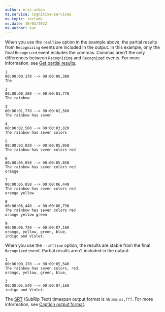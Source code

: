 ```yaml
---
author: eric-urban
ms.service: cognitive-services
ms.topic: include
ms.date: 10/03/2022
ms.author: eur
---
```


When you use the `realTime` option in the example above, the partial results from `Recognizing` events are included in the output. In this example, only the final `Recognized` event includes the commas. Commas aren't the only differences between `Recognizing` and `Recognized` events. For more information, see [Get partial results](~/articles/cognitive-services/speech-service/captioning-concepts.md#get-partial-results).

```srt
1
00:00:00,170 --> 00:00:00,380
The

2
00:00:00,380 --> 00:00:01,770
The rainbow

3
00:00:01,770 --> 00:00:02,560
The rainbow has seven

4
00:00:02,560 --> 00:00:03,820
The rainbow has seven colors

5
00:00:03,820 --> 00:00:05,050
The rainbow has seven colors red

6
00:00:05,050 --> 00:00:05,850
The rainbow has seven colors red
orange

7
00:00:05,850 --> 00:00:06,440
The rainbow has seven colors red
orange yellow

8
00:00:06,440 --> 00:00:06,730
The rainbow has seven colors red
orange yellow green

9
00:00:06,730 --> 00:00:07,160
orange, yellow, green, blue,
indigo and Violet.
```

When you use the `--offline` option, the results are stable from the final `Recognized` event. Partial results aren't included in the output:

```srt
1
00:00:00,170 --> 00:00:05,540
The rainbow has seven colors, red,
orange, yellow, green, blue,

2
00:00:05,540 --> 00:00:07,160
indigo and Violet.
```

The [SRT](https://docs.fileformat.com/video/srt/) (SubRip Text) timespan output format is `hh:mm:ss,fff`. For more information, see [Caption output format](~/articles/cognitive-services/speech-service/captioning-concepts.md#caption-output-format).